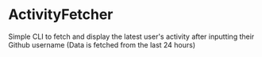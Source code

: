 # ActivityFetcher

Simple CLI to fetch and display the latest user's activity after inputting their Github username
(Data is fetched from the last 24 hours)
